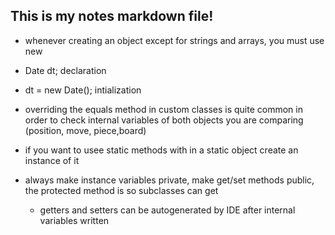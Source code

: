## This is my notes markdown file!

- whenever creating an object except for strings and arrays, you must use new
- Date dt; declaration
- dt = new Date(); intialization

- overriding the equals method in custom classes is quite common in order to check internal variables of both objects you are comparing (position, move, piece,board)

- if you want to usee static methods with in a static object create an instance of it
- always make instance variables private, make get/set methods public, the protected method is so subclasses can get
    - getters and setters can be autogenerated by IDE after internal variables written
